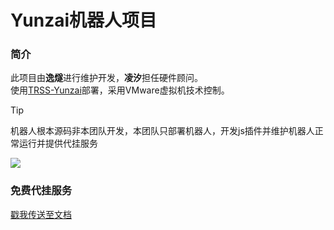 # Yunzai机器人项目

### 简介
此项目由**逸燧**进行维护开发，**凌汐**担任硬件顾问。<br>
使用[TRSS-Yunzai](https://trss.me)部署，采用VMware虚拟机技术控制。

> [!tip]
> 机器人根本源码非本团队开发，本团队只部署机器人，开发js插件并维护机器人正常运行并提供代挂服务

![](/help.jpg)

### 免费代挂服务

[戳我传送至文档](https://botdocs.escateam.icu)